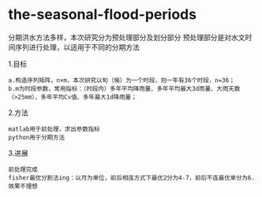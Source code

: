 # the-seasonal-flood-periods
分期洪水方法多样，本次研究分为预处理部分及划分部分
预处理部分是对水文时间序列进行处理，以适用于不同的分期方法

  1.目标
  
    a.构造序列矩阵，n×m，本次研究以旬（候）为一个时段，则一年有36个时段，n=36；
    b.m为时段参数，常用指标：（时段内）多年平均降雨量、多年平均最大3d雨量、大雨天数（>25mm）、多年平均Cv值、多年最大1d降雨量；
    
    
    
  2.方法
  
    matlab用于前处理，求出参数指标
    python用于分期方法
    
  3.进展
  
    前处理完成
    fisher最优分割法ing：以月为单位，前后相连方式下最优2分为4-7，前后不连最优单分为6.效果不理想
